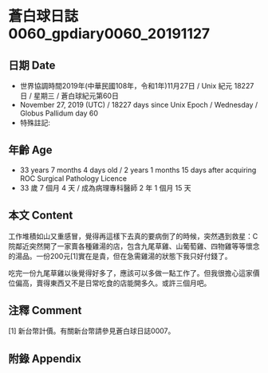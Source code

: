 # 蒼白球日誌0060_gpdiary0060_20191127 #

## 日期 Date ##

* 世界協調時間2019年(中華民國108年，令和1年)11月27日 / Unix 紀元 18227 日 / 星期三 / 蒼白球紀元第60日
* November 27, 2019 (UTC) / 18227 days since Unix Epoch / Wednesday / Globus Pallidum day 60
* 特殊註記:

## 年齡 Age ##

* 33 years 7 months 4 days old / 2 years 1 months 15 days after acquiring ROC Surgical Pathology Licence
* 33 歲 7 個月 4 天 / 成為病理專科醫師 2 年 1 個月 15 天

## 本文 Content ##

工作堆積如山又重感冒，覺得再這樣下去真的要病倒了的時候，突然遇到救星：C院鄰近突然開了一家賣各種雞湯的店，包含九尾草雞、山葡萄雞、四物雞等等懷念的湯品。一份200元[1]實在是貴，但在急需雞湯的狀態下我只好付錢了。

吃完一份九尾草雞以後覺得好多了，應該可以多做一點工作了。但我很擔心這家價位偏高，賣得東西又不是日常吃食的店能開多久。或許三個月吧。


## 注釋 Comment ##

[1] 新台幣計價。有關新台幣請參見蒼白球日誌0007。



## 附錄 Appendix ##

